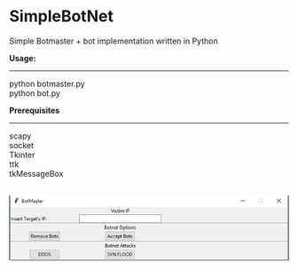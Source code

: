 # SimpleBotNet

Simple Botmaster + bot implementation written in Python

<b>Usage:</b><hr>
python botmaster.py<br>
python bot.py

<b>Prerequisites </b><hr>
scapy<br>
socket<br>
Tkinter<br>
ttk<br>
tkMessageBox<br>
<br>


![alt text](https://github.com/billkoul/SimpleBotNet/blob/master/screenshot.png)
